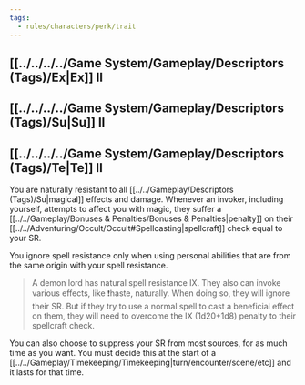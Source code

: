 ```yaml
---
tags:
  - rules/characters/perk/trait
---
```

## [[../../../../Game System/Gameplay/Descriptors (Tags)/Ex|Ex]] II
## [[../../../../Game System/Gameplay/Descriptors (Tags)/Su|Su]] II
## [[../../../../Game System/Gameplay/Descriptors (Tags)/Te|Te]] II
You are naturally resistant to all [[../../Gameplay/Descriptors (Tags)/Su|magical]] effects and damage.
Whenever an invoker, including yourself, attempts to affect you with magic, they suffer a [[../../Gameplay/Bonuses & Penalties/Bonuses & Penalties|penalty]] on their [[../../Adventuring/Occult/Occult#Spellcasting|spellcraft]] check equal to your SR.

You ignore spell resistance only when using personal abilities that are from the same origin with your spell resistance.
> A demon lord has natural spell resistance IX. They also can invoke various effects, like ❗haste, naturally. When doing so, they will ignore their SR.
> But if they try to use a normal spell to cast a beneficial effect on them, they will need to overcome the IX (1d20+1d8) penalty to their spellcraft check.

You can also choose to suppress your SR from most sources, for as much time as you want. You must decide this at the start of a [[../../Gameplay/Timekeeping/Timekeeping|turn/encounter/scene/etc]] and it lasts for that time.
